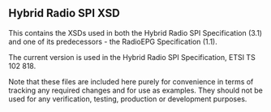 Hybrid Radio SPI XSD
--------------------

This contains the XSDs used in both the Hybrid Radio SPI Specification (3.1) and one of its predecessors - the RadioEPG Specification (1.1). 

The current version is used in the Hybrid Radio SPI Specification, ETSI TS 102 818.

Note that these files are included here purely for convenience in terms of tracking any required changes and for use as examples. They should not be used for any verification, testing, production or development purposes.
